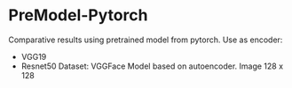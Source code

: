 # PreModel-Pytorch
Comparative results using pretrained model from pytorch.
Use as encoder:
- VGG19
- Resnet50
Dataset: VGGFace
Model based on autoencoder.
Image 128 x 128
